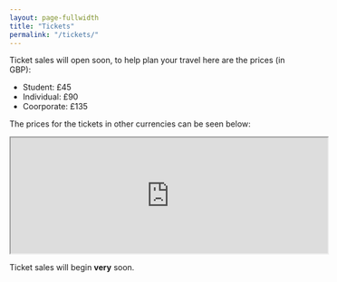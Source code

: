 ```yaml
---
layout: page-fullwidth
title: "Tickets"
permalink: "/tickets/"
---
```


Ticket sales will open soon, to help plan your travel here are the prices (in
GBP):

- Student: £45
- Individual: £90
- Coorporate: £135

The prices for the tickets in other currencies can be seen below:

<iframe width="560" height="205" src="https://docs.google.com/spreadsheets/d/1w7MYNxj9L6U40VXNXCixjnxIBThd8-DPIUQV0W-gUB8/pubhtml?gid=1285705247&amp;single=true&amp;widget=true&amp;headers=false"></iframe>

Ticket sales will begin **very** soon.

